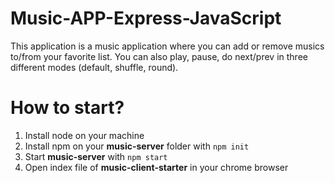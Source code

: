 # Music-APP-Express-JavaScript

This application is a music application where you can add or remove musics to/from your favorite list. You can also play, pause, do next/prev in three different modes (default, shuffle, round).
# How to start?
1. Install node on your machine
2. Install npm on your **music-server** folder with ```npm init```
3. Start **music-server** with ```npm start```
4. Open index file of **music-client-starter** in your chrome browser
